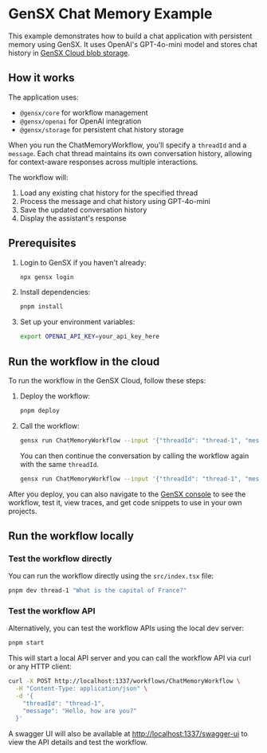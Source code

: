 # GenSX Chat Memory Example

This example demonstrates how to build a chat application with persistent memory using GenSX. It uses OpenAI's GPT-4o-mini model and stores chat history in [GenSX Cloud blob storage](https://www.gensx.com/docs/cloud/storage/blob-storage).

## How it works

The application uses:

- `@gensx/core` for workflow management
- `@gensx/openai` for OpenAI integration
- `@gensx/storage` for persistent chat history storage

 When you run the ChatMemoryWorkflow, you'll specify a `threadId` and a `message`. Each chat thread maintains its own conversation history, allowing for context-aware responses across multiple interactions.

 The workflow will:
 1. Load any existing chat history for the specified thread
 2. Process the message and chat history using GPT-4o-mini
 3. Save the updated conversation history
 4. Display the assistant's response

## Prerequisites

1. Login to GenSX if you haven't already:

    ```bash
    npx gensx login
    ```

2. Install dependencies:

   ```bash
   pnpm install
   ```

2. Set up your environment variables:

   ```bash
   export OPENAI_API_KEY=your_api_key_here
   ```

## Run the workflow in the cloud

To run the workflow in the GenSX Cloud, follow these steps:

1. Deploy the workflow:

   ```bash
   pnpm deploy
   ```

2. Call the workflow:

   ```bash
   gensx run ChatMemoryWorkflow --input '{"threadId": "thread-1", "message": "What is the capital of France?"}'
   ```

    You can then continue the conversation by calling the workflow again with the same `threadId`.

   ```bash
   gensx run ChatMemoryWorkflow --input '{"threadId": "thread-1", "message": "Tell me more about its history"}'
   ```


After you deploy, you can also navigate to the [GenSX console](https://app.gensx.com) to see the workflow, test it, view traces, and get code snippets to use in your own projects.

## Run the workflow locally

### Test the workflow directly

You can run the workflow directly using the `src/index.tsx` file:

```bash
pnpm dev thread-1 "What is the capital of France?"
```


### Test the workflow API

Alternatively, you can test the workflow APIs using the local dev server:

```bash
pnpm start
```

This will start a local API server and you can call the workflow API via curl or any HTTP client:

```bash
curl -X POST http://localhost:1337/workflows/ChatMemoryWorkflow \
  -H "Content-Type: application/json" \
  -d '{
    "threadId": "thread-1",
    "message": "Hello, how are you?"
  }'
   ```

A swagger UI will also be available at [http://localhost:1337/swagger-ui](http://localhost:1337/swagger-ui) to view the API details and test the workflow.
